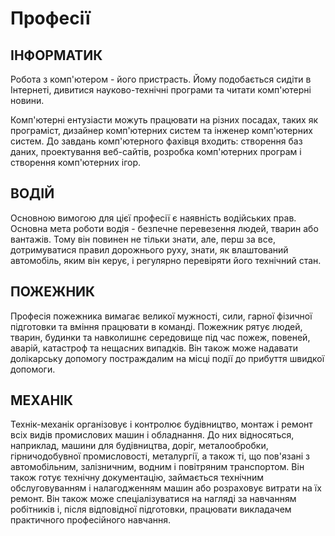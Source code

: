# Професії
## ІНФОРМАТИК

Робота з комп'ютером - його пристрасть. Йому подобається сидіти в Інтернеті, дивитися науково-технічні програми та читати комп'ютерні новини.

Комп'ютерні ентузіасти можуть працювати на різних посадах, таких як програміст, дизайнер комп'ютерних систем та інженер комп'ютерних систем. До завдань комп'ютерного фахівця входить: створення баз даних, проектування веб-сайтів, розробка комп'ютерних програм і створення комп'ютерних ігор.

## ВОДІЙ

Основною вимогою для цієї професії є наявність водійських прав. Основна мета роботи водія - безпечне перевезення людей, тварин або вантажів. Тому він повинен не тільки знати, але, перш за все, дотримуватися правил дорожнього руху, знати, як влаштований автомобіль, яким він керує, і регулярно перевіряти його технічний стан.

## ПОЖЕЖНИК

Професія пожежника вимагає великої мужності, сили, гарної фізичної підготовки та вміння працювати в команді. Пожежник рятує людей, тварин, будинки та навколишнє середовище під час пожеж, повеней, аварій, катастроф та нещасних випадків. Він також може надавати долікарську допомогу постраждалим на місці події до прибуття швидкої допомоги.

## МЕХАНІК

Технік-механік організовує і контролює будівництво, монтаж і ремонт всіх видів промислових машин і обладнання. До них відносяться, наприклад, машини для будівництва, доріг, металообробки, гірничодобувної промисловості, металургії, а також ті, що пов'язані з автомобільним, залізничним, водним і повітряним транспортом. Він також готує технічну документацію, займається технічним обслуговуванням і налагодженням машин або розраховує витрати на їх ремонт. Він також може спеціалізуватися на нагляді за навчанням робітників і, після відповідної підготовки, працювати викладачем практичного професійного навчання.